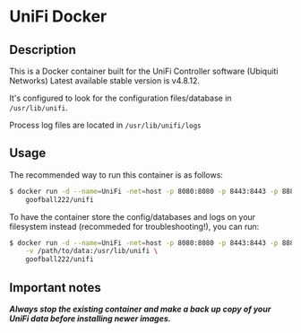 # UniFi Docker

## Description

This is a Docker container built for the UniFi Controller software (Ubiquiti Networks)
Latest available stable version is v4.8.12.

It's configured to look for the configuration files/database in `/usr/lib/unifi`.

Process log files are located in `/usr/lib/unifi/logs`

## Usage

The recommended way to run this container is as follows:

```bash
$ docker run -d --name=UniFi -net=host -p 8080:8080 -p 8443:8443 -p 8880:8880 -p 8843:8843 \
	goofball222/unifi
```

To have the container store the config/databases and logs on your filesystem instead (recommeded for troubleshooting!), you
can run:

```bash
$ docker run -d --name=UniFi -net=host -p 8080:8080 -p 8443:8443 -p 8880:8880 -p 8843:8843 \
	-v /path/to/data:/usr/lib/unifi \
	goofball222/unifi
```

## Important notes

***Always stop the existing container and make a back up copy of your UniFi data before installing newer images.***

